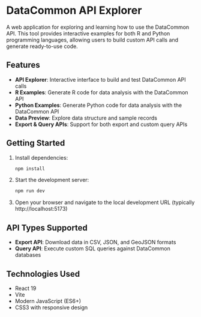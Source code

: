 # DataCommon API Explorer

A web application for exploring and learning how to use the DataCommon API. This tool provides interactive examples for both R and Python programming languages, allowing users to build custom API calls and generate ready-to-use code.

## Features

- **API Explorer**: Interactive interface to build and test DataCommon API calls
- **R Examples**: Generate R code for data analysis with the DataCommon API
- **Python Examples**: Generate Python code for data analysis with the DataCommon API
- **Data Preview**: Explore data structure and sample records
- **Export & Query APIs**: Support for both export and custom query APIs

## Getting Started

1. Install dependencies:
   ```bash
   npm install
   ```

2. Start the development server:
   ```bash
   npm run dev
   ```

3. Open your browser and navigate to the local development URL (typically http://localhost:5173)

## API Types Supported

- **Export API**: Download data in CSV, JSON, and GeoJSON formats
- **Query API**: Execute custom SQL queries against DataCommon databases

## Technologies Used

- React 19
- Vite
- Modern JavaScript (ES6+)
- CSS3 with responsive design
